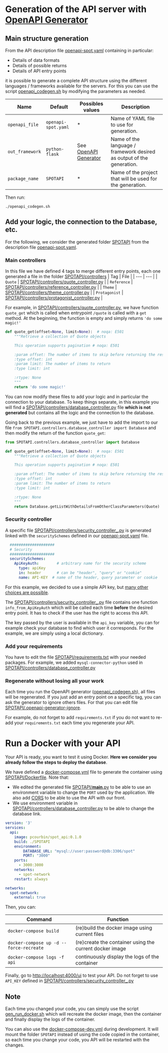 # Generation of the API server with [OpenAPI Generator](https://github.com/OpenAPITools/openapi-generator)

## Main structure generation
From the API description file [openapi-spot.yaml](openapi-spot.yaml) containing in particular:
- Details of data formats
- Details of possible returns
- Details of API entry points

it is possible to generate a complete API structure using the different languages / frameworks available for the servers.
For this you can use the script [openapi_codegen.sh](openapi_codegen.sh) by modifying the parameters as needed.

| Name | Default | Possibles values | Description |
| --- | --- | --- |--- |
| `openapi_file` | `openapi-spot.yaml`| * | Name of YAML file to use for generation. |
| `out_framework` | `python-flask`| See [OpenAPI Generator](https://github.com/OpenAPITools/openapi-generator) | Name of the language / framework desired as output of the generation. |
| `package_name` | `SPOTAPI`| * | Name of the project that will be used for the generation. |

Then run:
```console
./openapi_codegen.sh
```

## Add your logic, the connection to the Database, etc.
For the following, we consider the generated folder [SPOTAPI](SPOTAPI/) from the description file [openapi-spot.yaml](openapi-spot.yaml).

### Main controllers
In this file we have defined 4 tags to merge different entry points, each one generated a file in the folder [SPOTAPI/controllers](SPOTAPI/SPOTAPI/controllers/)
| Tag | File |
| --- | --- |
| `Quote` | [SPOTAPI/controllers/quote_controller.py](SPOTAPI/SPOTAPI/controllers/quote_controller.py) |
| `Reference` | [SPOTAPI/controllers/reference_controller.py](SPOTAPI/SPOTAPI/controllers/reference_controller.py) |
| `Theme` | [SPOTAPI/controllers/theme_controller.py](SPOTAPI/SPOTAPI/controllers/theme_controller.py) |
| `Protagonist` | [SPOTAPI/controllers/protagonist_controller.py](SPOTAPI/SPOTAPI/controllers/protagonist_controller.py) |

For example, in [SPOTAPI/controllers/quote_controller.py](SPOTAPI/SPOTAPI/controllers/quote_controller.py), we have function `quote_get` which is called when entrypoint `/quote` is called with a `get` method.
At the beginning, the function is empty and simply returns `'do some magic!'`

```python
def quote_get(offset=None, limit=None):  # noqa: E501
    """Retrieve a collection of Quote objects

    This operation supports pagination # noqa: E501

    :param offset: The number of items to skip before returning the results
    :type offset: int
    :param limit: The number of items to return
    :type limit: int

    :rtype: None
    """
    return 'do some magic!'
```

You can now modify these files to add your logic and in particular the connection to your database.
To keep things separate, in this example you will find a [SPOTAPI/controllers/database_controller.py](SPOTAPI/SPOTAPI/controllers/database_controller.py) file **which is not generated** but contains all the logic and the connection to the database.

Going back to the previous example, we just have to add the import to our file `from SPOTAPI.controllers.database_controller import Database` and then modify the return of the function `quote_get`:

```python
from SPOTAPI.controllers.database_controller import Database

def quote_get(offset=None, limit=None):  # noqa: E501
    """Retrieve a collection of Quote objects

    This operation supports pagination # noqa: E501

    :param offset: The number of items to skip before returning the results
    :type offset: int
    :param limit: The number of items to return
    :type limit: int

    :rtype: None
    """
    return Database.getListWithDetailsFromOtherClassParameters(Quote)
```

### Security controller
A specific file [SPOTAPI/controllers/security_controller_.py](SPOTAPI/SPOTAPI/controllers/security_controller_.py) is generated linked with the `securitySchemes` defined in our [openapi-spot.yaml](openapi-spot.yaml) file.

```yaml
  ####################
  # Security
  ####################
  securitySchemes:
    ApiKeyAuth:        # arbitrary name for the security scheme
      type: apiKey
      in: header       # can be "header", "query" or "cookie"
      name: API-KEY  # name of the header, query parameter or cookie
```

For this example, we decided to use a simple API key, but [many other choices are possible](https://swagger.io/docs/specification/authentication/).

The [SPOTAPI/controllers/security_controller_.py](SPOTAPI/SPOTAPI/controllers/security_controller_.py) file contains one function `info_from_ApiKeyAuth` which will be called each time **before** the desired entry point. It has to check if the user has the right to access this API.

The key passed by the user is available in the `api_key` variable, you can for example check your database to find which user it corresponds. For the example, we are simply using a local dictionary.

### Add your requirements
You have to edit the file [SPOTAPI/requirements.txt](SPOTAPI/requirements.txt) with your needed packages.
For example, we added `mysql-connector-python` used in [SPOTAPI/controllers/database_controller.py](SPOTAPI/SPOTAPI/controllers/database_controller.py)

### Regenerate without losing all your work
Each time you run the OpenAPI generator ([openapi_codegen.sh](openapi_codegen.sh)), all files will be regenerated.
If you just add an entry point on a specific tag, you can ask the generator to ignore others files.
For that you can edit file [SPOTAPI/.openapi-generator-ignore](SPOTAPI/.openapi-generator-ignore).

For example, do not forget to add `requirements.txt` if you do not want to re-add your `requirements.txt` each time you regenerate your API.


# Run a Docker with your API
Your API is ready, you want to test it using Docker.
**Here we consider you already follow the steps to deploy the database**. 

We have defined a [docker-compose.yml](docker-compose.yml) file to generate the container using [SPOTAPI/Dockerfile](SPOTAPI/Dockerfile). 
Note that:
- We edited the generated file [SPOTAPI/__main__.py](SPOTAPI/SPOTAPI/__main__.py) to be able to use an environment variable to change the `PORT` used by the application. We also add [CORS](https://swagger.io/docs/open-source-tools/swagger-ui/usage/cors/) to be able to use the API with our front. 
- We use environment variable in [SPOTAPI/controllers/database_controller.py](SPOTAPI/SPOTAPI/controllers/database_controller.py) to be able to change the database link.

```yaml
version: '3'
services:
  api:
    image: pcourbin/spot_api:0.1.0
    build: ./SPOTAPI
    environment:
        DATABASE_URL: "mysql://user:password@db:3306/spot"
        PORT: "3000"
    ports:
      - 3000:3000
    networks:
      - spot-network
    restart: always

networks:
  spot-network:
    external: true
```

Then, you can:

| Command | Function |
| --- | --- |
| `docker-compose build` | (re)build the docker image using current files |
| `docker-compose up -d --force-recreate` | (re)create the container using the current docker image |
| `docker-compose logs -f api` | continuously display the logs of the container |

Finally, go to [http://localhost:4000/ui](http://localhost:3000/ui) to test your API.
Do not forget to use `API_KEY` defined in [SPOTAPI/controllers/security_controller_.py](SPOTAPI/SPOTAPI/controllers/security_controller_.py)

## Note
Each time you changed your code, you can simply use the script [gen_run_docker.sh](gen_run_docker.sh) which will recreate the docker image, then the container and finally display the logs of the container.

You can also use the [docker-compose-dev.yml](docker-compose-dev.yml) during development. It will mount the folder `SPOTAPI` instead of using the code copied in the container, so each time you change your code, you API will be restarted with the changes. 

